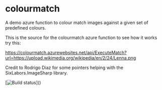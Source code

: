 # colourmatch
A demo azure function to colour match images against a given set of predefined colours.

This is the source for the colourmatch azure function to see how it works try this:

https://colourmatch.azurewebsites.net/api/ExecuteMatch?url=https://upload.wikimedia.org/wikipedia/en/2/24/Lenna.png

Credit to Rodrigo Diaz for some pointers helping with the SixLabors.ImageSharp library.

[![Build status](http://build.pwinty.com:81/app/rest/builds/buildType:(id:PwintyWeb_CiBuild)/statusIcon.svg)]()

